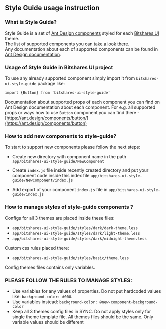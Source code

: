 ## Style Guide usage instruction

### What is Style Guide?

Style Guide is a set of [Ant Design components](ant.design/components) styled for each 
[Bitshares UI](https://github.com/bitshares/bitshares-ui) theme. <br>
The list of supported components you can [take a look there](https://github.com/bitshares/bitshares-ui-style-guide#ant-design-v3-components-support). 
<br>
Any documentation about each of supported components can be found in [Ant Design documentation](ant.design/components). 


### Usage of Style Guide in Bitshares UI project

To use any already supported component simply import it from `bitshares-ui-style-guide` package like:

`import {Button} from ‘bitshares-ui-style-guide’`

Documentation about supported props of each component you can find on Ant Design documentation about each component. 
For e.g. all supported props or ways how to use `Button` component you can find there - [https://ant.design/components/button/](https://ant.design/components/button)

### How to add new components to style-guide?

To start to support new components please follow the next steps:
- Create new directory with component name in the path<br>`app/bitshares-ui-style-guide/NewComponent`


- Create `index.js` file inside recently created directory and put your component code inside this index file
`app/bitshares-ui-style-guide/NewComponent/index.js`


- Add export of your component `index.js` file in `app/bitshares-ui-style-guide/index.js`

### How to manage styles of style-guide components ?

Configs for all 3 themes are placed inside these files:
- `app/bitshares-ui-style-guide/styles/dark/dark-theme.less`
- `app/bitshares-ui-style-guide/styles/dark/light-theme.less`
- `app/bitshares-ui-style-guide/styles/dark/midnight-theme.less`

Custom css rules placed there:
- `app/bitshares-ui-style-guide/styles/basic/theme.less`

Config themes files contains only variables.

### PLEASE FOLLOW THE RULES TO MANAGE STYLES:

- Use variables for any values of properties. Do not put hardcoded values like: `background-color: #000`. 
- Use variables instead: `background-color: @new-component-background-color`
- Keep all 3 themes config files in SYNC. Do not apply styles only for single theme template file. All themes files should be the same. Only variable values should be different


